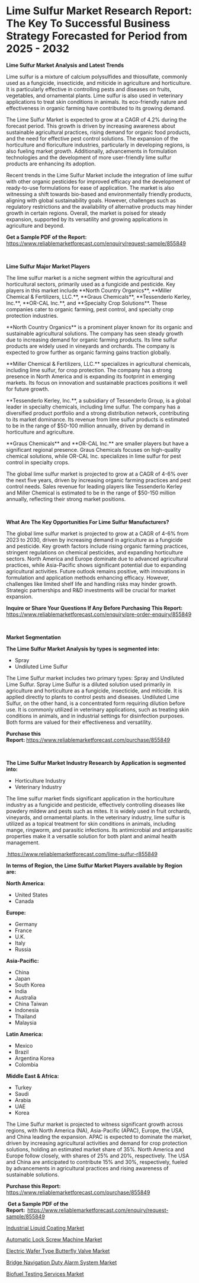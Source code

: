 <p><h1>Lime Sulfur Market Research Report: The Key To Successful Business Strategy Forecasted for Period from 2025 - 2032</h1></p><p><strong>Lime Sulfur Market Analysis and Latest Trends</strong></p>
<p><p>Lime sulfur is a mixture of calcium polysulfides and thiosulfate, commonly used as a fungicide, insecticide, and miticide in agriculture and horticulture. It is particularly effective in controlling pests and diseases on fruits, vegetables, and ornamental plants. Lime sulfur is also used in veterinary applications to treat skin conditions in animals. Its eco-friendly nature and effectiveness in organic farming have contributed to its growing demand.</p><p>The Lime Sulfur Market is expected to grow at a CAGR of 4.2% during the forecast period. This growth is driven by increasing awareness about sustainable agricultural practices, rising demand for organic food products, and the need for effective pest control solutions. The expansion of the horticulture and floriculture industries, particularly in developing regions, is also fueling market growth. Additionally, advancements in formulation technologies and the development of more user-friendly lime sulfur products are enhancing its adoption.</p><p>Recent trends in the Lime Sulfur Market include the integration of lime sulfur with other organic pesticides for improved efficacy and the development of ready-to-use formulations for ease of application. The market is also witnessing a shift towards bio-based and environmentally friendly products, aligning with global sustainability goals. However, challenges such as regulatory restrictions and the availability of alternative products may hinder growth in certain regions. Overall, the market is poised for steady expansion, supported by its versatility and growing applications in agriculture and beyond.</p></p>
<p><strong>Get a Sample PDF of the Report:&nbsp;</strong> <a href="https://www.reliablemarketforecast.com/enquiry/request-sample/855849?utm_campaign=1875&utm_medium=2&utm_source=Github&utm_content=ia&utm_term=25012025&utm_id=lime-sulfur">https://www.reliablemarketforecast.com/enquiry/request-sample/855849</a></p>
<p>&nbsp;</p>
<p><strong>Lime Sulfur Major Market Players</strong></p>
<p><p>The lime sulfur market is a niche segment within the agricultural and horticultural sectors, primarily used as a fungicide and pesticide. Key players in this market include **North Country Organics**, **Miller Chemical & Fertilizers, LLC.**, **Graus Chemicals**, **Tessenderlo Kerley, Inc.**, **OR-CAL Inc.**, and **Specialty Crop Solutions**. These companies cater to organic farming, pest control, and specialty crop protection industries.</p><p>**North Country Organics** is a prominent player known for its organic and sustainable agricultural solutions. The company has seen steady growth due to increasing demand for organic farming products. Its lime sulfur products are widely used in vineyards and orchards. The company is expected to grow further as organic farming gains traction globally.</p><p>**Miller Chemical & Fertilizers, LLC.** specializes in agricultural chemicals, including lime sulfur, for crop protection. The company has a strong presence in North America and is expanding its footprint in emerging markets. Its focus on innovation and sustainable practices positions it well for future growth.</p><p>**Tessenderlo Kerley, Inc.**, a subsidiary of Tessenderlo Group, is a global leader in specialty chemicals, including lime sulfur. The company has a diversified product portfolio and a strong distribution network, contributing to its market dominance. Its revenue from lime sulfur products is estimated to be in the range of $50-100 million annually, driven by demand in horticulture and agriculture.</p><p>**Graus Chemicals** and **OR-CAL Inc.** are smaller players but have a significant regional presence. Graus Chemicals focuses on high-quality chemical solutions, while OR-CAL Inc. specializes in lime sulfur for pest control in specialty crops.</p><p>The global lime sulfur market is projected to grow at a CAGR of 4-6% over the next five years, driven by increasing organic farming practices and pest control needs. Sales revenue for leading players like Tessenderlo Kerley and Miller Chemical is estimated to be in the range of $50-150 million annually, reflecting their strong market positions.</p></p>
<p>&nbsp;</p>
<p><strong>What Are The Key Opportunities For Lime Sulfur Manufacturers?</strong></p>
<p><p>The global lime sulfur market is projected to grow at a CAGR of 4-6% from 2023 to 2030, driven by increasing demand in agriculture as a fungicide and pesticide. Key growth factors include rising organic farming practices, stringent regulations on chemical pesticides, and expanding horticulture sectors. North America and Europe dominate due to advanced agricultural practices, while Asia-Pacific shows significant potential due to expanding agricultural activities. Future outlook remains positive, with innovations in formulation and application methods enhancing efficacy. However, challenges like limited shelf life and handling risks may hinder growth. Strategic partnerships and R&D investments will be crucial for market expansion.</p></p>
<p><strong>Inquire or Share Your Questions If Any Before Purchasing This Report:</strong> <a href="https://www.reliablemarketforecast.com/enquiry/pre-order-enquiry/855849?utm_campaign=1875&utm_medium=2&utm_source=Github&utm_content=ia&utm_term=25012025&utm_id=lime-sulfur">https://www.reliablemarketforecast.com/enquiry/pre-order-enquiry/855849</a></p>
<p>&nbsp;</p>
<p><strong>Market Segmentation</strong></p>
<p><strong>The Lime Sulfur Market Analysis by types is segmented into:</strong></p>
<p><ul><li>Spray</li><li>Undiluted Lime Sulfur</li></ul></p>
<p><p>The Lime Sulfur market includes two primary types: Spray and Undiluted Lime Sulfur. Spray Lime Sulfur is a diluted solution used primarily in agriculture and horticulture as a fungicide, insecticide, and miticide. It is applied directly to plants to control pests and diseases. Undiluted Lime Sulfur, on the other hand, is a concentrated form requiring dilution before use. It is commonly utilized in veterinary applications, such as treating skin conditions in animals, and in industrial settings for disinfection purposes. Both forms are valued for their effectiveness and versatility.</p></p>
<p><strong>Purchase this Report:&nbsp;</strong><a href="https://www.reliablemarketforecast.com/purchase/855849?utm_campaign=1875&utm_medium=2&utm_source=Github&utm_content=ia&utm_term=25012025&utm_id=lime-sulfur">https://www.reliablemarketforecast.com/purchase/855849</a></p>
<p>&nbsp;</p>
<p><strong>The Lime Sulfur Market Industry Research by Application is segmented into:</strong></p>
<p><ul><li>Horticulture Industry</li><li>Veterinary Industry</li></ul></p>
<p><p>The lime sulfur market finds significant application in the horticulture industry as a fungicide and pesticide, effectively controlling diseases like powdery mildew and pests such as mites. It is widely used in fruit orchards, vineyards, and ornamental plants. In the veterinary industry, lime sulfur is utilized as a topical treatment for skin conditions in animals, including mange, ringworm, and parasitic infections. Its antimicrobial and antiparasitic properties make it a versatile solution for both plant and animal health management.</p></p>
<p><a href="https://www.reliablemarketforecast.com/lime-sulfur-r855849?utm_campaign=1875&utm_medium=2&utm_source=Github&utm_content=ia&utm_term=25012025&utm_id=lime-sulfur">&nbsp;https://www.reliablemarketforecast.com/lime-sulfur-r855849</a></p>
<p><strong>In terms of Region, the Lime Sulfur Market Players available by Region are:</strong></p>
<p>
    <p> <strong> North America: </strong>
        <ul>
            <li>United States</li>
            <li>Canada</li>
        </ul>
        </p> 
    <p> <strong> Europe: </strong>
        <ul>
            <li>Germany</li>
            <li>France</li>
            <li>U.K.</li>
            <li>Italy</li>
            <li>Russia</li>
        </ul>
        </p> 
    <p> <strong> Asia-Pacific: </strong>
        <ul>
            <li>China</li>
            <li>Japan</li>
            <li>South Korea</li>
            <li>India</li>
            <li>Australia</li>
            <li>China Taiwan</li>
            <li>Indonesia</li>
            <li>Thailand</li>
            <li>Malaysia</li>
        </ul>
        </p> 
    <p> <strong> Latin America: </strong>
        <ul>
            <li>Mexico</li>
            <li>Brazil</li>
            <li>Argentina Korea</li>
            <li>Colombia</li>
        </ul>
        </p> 
    <p> <strong> Middle East & Africa: </strong>
        <ul>
            <li>Turkey</li>
            <li>Saudi</li>
            <li>Arabia</li>
            <li>UAE</li>
            <li>Korea</li>
        </ul>
    </p>
    </p>
<p><p>The Lime Sulfur market is projected to witness significant growth across regions, with North America (NA), Asia-Pacific (APAC), Europe, the USA, and China leading the expansion. APAC is expected to dominate the market, driven by increasing agricultural activities and demand for crop protection solutions, holding an estimated market share of 35%. North America and Europe follow closely, with shares of 25% and 20%, respectively. The USA and China are anticipated to contribute 15% and 30%, respectively, fueled by advancements in agricultural practices and rising awareness of sustainable solutions.</p></p>
<p><strong>Purchase this Report: </strong><a href="https://www.reliablemarketforecast.com/purchase/855849?utm_campaign=1875&utm_medium=2&utm_source=Github&utm_content=ia&utm_term=25012025&utm_id=lime-sulfur">https://www.reliablemarketforecast.com/purchase/855849</a></p>
<p>&nbsp;<strong>Get a Sample PDF of the Report:&nbsp;&nbsp;</strong><a href="https://www.reliablemarketforecast.com/enquiry/request-sample/855849?utm_campaign=1875&utm_medium=2&utm_source=Github&utm_content=ia&utm_term=25012025&utm_id=lime-sulfur">https://www.reliablemarketforecast.com/enquiry/request-sample/855849</a></p>
<p><strong></strong></p>
<p><p><a href="https://github.com/gregorywiliams78/Market-Research-Report-List-1/blob/main/industrial-liquid-coating-market.md?utm_campaign=1875&utm_medium=2&utm_source=Github&utm_content=ia&utm_term=25012025&utm_id=lime-sulfur">Industrial Liquid Coating Market</a></p><p><a href="https://www.linkedin.com/pulse/comprehensive-study-automatic-lock-screw-machine-market-2bopc?utm_campaign=1875&utm_medium=2&utm_source=Github&utm_content=ia&utm_term=25012025&utm_id=lime-sulfur">Automatic Lock Screw Machine Market</a></p><p><a href="https://www.linkedin.com/pulse/aglobalelectric-wafer-type-butterfly-valve-market-study-oedjc?utm_campaign=1875&utm_medium=2&utm_source=Github&utm_content=ia&utm_term=25012025&utm_id=lime-sulfur">Electric Wafer Type Butterfly Valve Market</a></p><p><a href="https://www.linkedin.com/pulse/technology-functions-growth-bridge-navigation-duty-alarm-system-pmjce?utm_campaign=1875&utm_medium=2&utm_source=Github&utm_content=ia&utm_term=25012025&utm_id=lime-sulfur">Bridge Navigation Duty Alarm System Market</a></p><p><a href="https://github.com/njockebogris/Market-Research-Report-List-1/blob/main/biofuel-testing-services-market.md?utm_campaign=1875&utm_medium=2&utm_source=Github&utm_content=ia&utm_term=25012025&utm_id=lime-sulfur">Biofuel Testing Services Market</a></p></p>